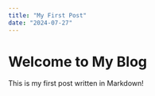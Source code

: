 ```yaml
---
title: "My First Post"
date: "2024-07-27"
---
```


# Welcome to My Blog

This is my first post written in Markdown!
